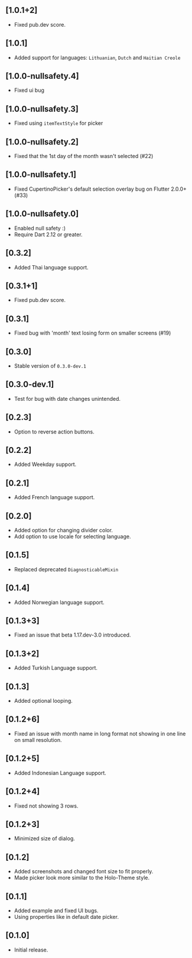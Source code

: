 ## [1.0.1+2]
* Fixed pub.dev score.

## [1.0.1]
* Added support for languages: `Lithuanian`, `Dutch` and `Haitian Creole`

## [1.0.0-nullsafety.4]
* Fixed ui bug

## [1.0.0-nullsafety.3]
* Fixed using `itemTextStyle` for picker

## [1.0.0-nullsafety.2]

* Fixed that the 1st day of the month wasn't selected (#22)

## [1.0.0-nullsafety.1]

* Fixed CupertinoPicker's default selection overlay bug on Flutter 2.0.0+ (#33)

## [1.0.0-nullsafety.0]

* Enabled null safety :)
* Require Dart 2.12 or greater.

## [0.3.2]
* Added Thai language support.

## [0.3.1+1]
* Fixed pub.dev score. 

## [0.3.1]
* Fixed bug with 'month' text losing form on smaller screens (#19) 

## [0.3.0]
* Stable version of `0.3.0-dev.1` 

## [0.3.0-dev.1]
* Test for bug with date changes unintended.

## [0.2.3]
* Option to reverse action buttons.

## [0.2.2]
* Added Weekday support.

## [0.2.1]
* Added French language support.

## [0.2.0]
* Added option for changing divider color.
* Add option to use locale for selecting language.

## [0.1.5]
* Replaced deprecated `DiagnosticableMixin`

## [0.1.4]
* Added Norwegian language support.

## [0.1.3+3]
* Fixed an issue that beta 1.17.dev-3.0 introduced.

## [0.1.3+2]
* Added Turkish Language support.

## [0.1.3]
* Added optional looping.

## [0.1.2+6]
* Fixed an issue with month name in long format not showing in one line on small resolution.

## [0.1.2+5]
* Added Indonesian Language support.

## [0.1.2+4]
* Fixed not showing 3 rows.

## [0.1.2+3]
* Minimized size of dialog.

## [0.1.2]

* Added screenshots and changed font size to fit properly.
* Made picker look more similar to the Holo-Theme style.

## [0.1.1]

* Added example and fixed UI bugs.
* Using properties like in default date picker.

## [0.1.0]

* Initial release.
